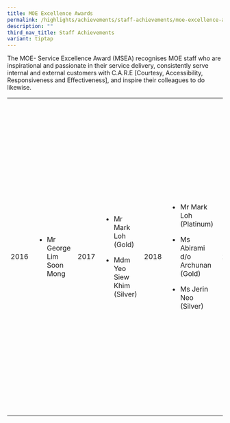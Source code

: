 ```yaml
---
title: MOE Excellence Awards
permalink: /highlights/achievements/staff-achievements/moe-excellence-awards/
description: ""
third_nav_title: Staff Achievements
variant: tiptap
---
```

<p>The MOE- Service Excellence Award (MSEA) recognises MOE staff who are inspirational and passionate in their service delivery, consistently serve internal and external customers with C.A.R.E [Courtesy, Accessibility, Responsiveness and Effectiveness], and inspire their colleagues to do likewise.</p><table><tbody><tr><td rowspan="1" colspan="1"><p>2016</p></td><td rowspan="1" colspan="1"><ul data-tight="true" class="tight"><li><p>Mr George Lim Soon Mong</p></li></ul></td><td rowspan="1" colspan="1"><p>2017</p></td><td rowspan="1" colspan="1"><ul data-tight="true" class="tight"><li><p>Mr Mark Loh (Gold)&nbsp;</p></li><li><p>Mdm Yeo Siew Khim (Silver)</p></li></ul></td><td rowspan="1" colspan="1"><p>2018</p></td><td rowspan="1" colspan="1"><ul data-tight="true" class="tight"><li><p>Mr Mark Loh (Platinum)&nbsp;</p></li><li><p>Ms Abirami d/o Archunan (Gold)&nbsp;</p></li><li><p>Ms Jerin Neo (Silver)</p></li></ul></td><td rowspan="1" colspan="1"><p>2019</p></td><td rowspan="1" colspan="1"><ul data-tight="true" class="tight"><li><p>Ms Abirami d/o Archunan (Platinum)&nbsp;</p></li><li><p>Ms Jerin Neo (Gold)&nbsp;</p></li><li><p>Mr Vincent Ng (Silver)&nbsp;</p></li><li><p>Mr Abdul Ja’afar B Ibrahim (Silver)</p></li></ul></td><td rowspan="1" colspan="1"><p>2020</p></td><td rowspan="1" colspan="1"><ul data-tight="true" class="tight"><li><p>Ms Jerin Neo&nbsp;</p></li><li><p>Mr Vincent Ng&nbsp;</p></li><li><p>Mr Abdul Ja’afar B Ibrahim&nbsp;</p></li><li><p>Ms Jeannie Ho&nbsp;</p></li><li><p>Ms Arif Hong&nbsp;</p></li><li><p>Ms Caroline Tan&nbsp;</p></li><li><p>Ms Yee Kwan Ngah</p></li></ul></td><td rowspan="1" colspan="1"><p>2021</p></td><td rowspan="1" colspan="1"><ul data-tight="true" class="tight"><li><p>Ms Jeannie Ho&nbsp;</p></li><li><p>Ms Caroline Tan&nbsp;</p></li><li><p>Ms Yee Kwan Ngah&nbsp;</p></li><li><p>Ms Amirinazeb Aurangzeb</p></li><li><p>Mrs Hannah Yuen&nbsp;</p></li><li><p>Ms Audrey Oh&nbsp;</p></li><li><p>Mdm Sarah Siddiqui</p></li><li><p>Ms Mary Soh&nbsp;</p></li><li><p>Ms Christina Tan&nbsp;</p></li><li><p>Mdm Wong Foong Li&nbsp;</p></li></ul></td></tr></tbody></table><p>&nbsp;</p>